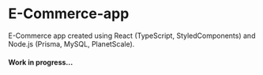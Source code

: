 # E-Commerce-app
E-Commerce app created using React (TypeScript, StyledComponents) and Node.js (Prisma, MySQL, PlanetScale).

#### Work in progress...
